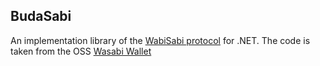BudaSabi
------

An implementation library of the [WabiSabi protocol](https://eprint.iacr.org/2021/206) for .NET. 
The code is taken from the OSS [Wasabi Wallet](https://github.com/zkSNACKs/WalletWasabi) 

